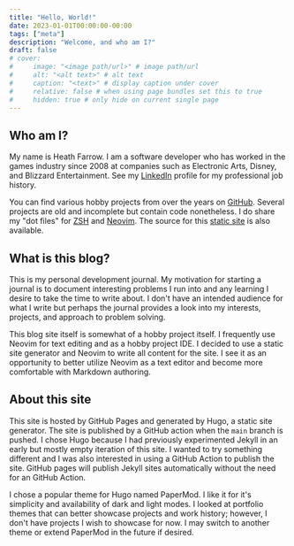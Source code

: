 ```yaml
---
title: "Hello, World!"
date: 2023-01-01T00:00:00-00:00
tags: ["meta"]
description: "Welcome, and who am I?"
draft: false
# cover:
#     image: "<image path/url>" # image path/url
#     alt: "<alt text>" # alt text
#     caption: "<text>" # display caption under cover
#     relative: false # when using page bundles set this to true
#     hidden: true # only hide on current single page
---
```

## Who am I?

My name is Heath Farrow. I am a software developer who has worked in the games industry since 2008 at companies such as 
Electronic Arts, Disney, and Blizzard Entertainment. See my [LinkedIn](https://www.linkedin.com/in/heathfarrow/) profile 
for my professional job history.

You can find various hobby projects from over the years on [GitHub](https://github.com/hfarrow?tab=repositories). 
Several projects are old and incomplete but contain code nonetheless. I do share my "dot files" for 
[ZSH](https://github.com/hfarrow/dotbash) and [Neovim](https://github.com/hfarrow/dotneovim). The source for this 
[static site](https://github.com/hfarrow/hfarrow.github.io) is also available.

## What is this blog?

This is my personal development journal. My motivation for starting a journal is to document interesting problems I run 
into and any learning I desire to take the time to write about. I don't have an intended audience for what I write but 
perhaps the journal provides a look into my interests, projects, and approach to problem solving.

This blog site itself is somewhat of a hobby project itself. I frequently use Neovim for text editing and as a hobby 
project IDE. I decided to use a static site generator and Neovim to write all content for the site. I see it as an 
opportunity to better utilize Neovim as a text editor and become more comfortable with Markdown authoring.

## About this site

This site is hosted by GitHub Pages and generated by Hugo, a static site generator. The site is published by a GitHub 
action when the `main` branch is pushed. I chose Hugo because I had previously experimented Jekyll in an early but 
mostly empty iteration of this site. I wanted to try something different and I was also interested in using a GitHub 
Action to publish the site. GitHub pages will publish Jekyll sites automatically without the need for an GitHub Action.

I chose a popular theme for Hugo named PaperMod. I like it for it's simplicity and availability of dark and light modes. 
I looked at portfolio themes that can better showcase projects and work history; however, I don't have projects I wish 
to showcase for now. I may switch to another theme or extend PaperMod in the future if desired.

